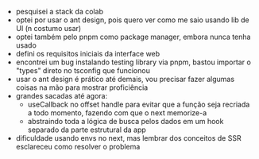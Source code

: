 - pesquisei a stack da colab
- optei por usar o ant design, pois quero ver como me saio usando lib de UI (n costumo usar)
- optei também pelo pnpm como package manager, embora nunca tenha usado
- defini os requisitos iniciais da interface web
- encontrei um bug instalando testing library via pnpm, bastou importar o "types" direto no tsconfig que funcionou
- usar o ant design é prático até demais, vou precisar fazer algumas coisas na mão para mostrar proficiência
- grandes sacadas até agora:
  - useCallback no offset handle para evitar que a função seja recriada a todo momento, fazendo com que o next memorize-a
  - abstraindo toda a lógica de busca pelos dados em um hook separado da parte estrutural da app
- dificuldade usando envs no next, mas lembrar dos conceitos de SSR esclareceu como resolver o problema
